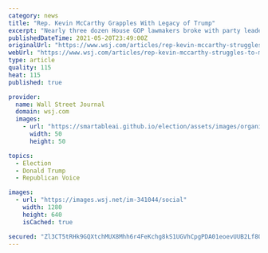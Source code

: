 ```yaml
---
category: news
title: "Rep. Kevin McCarthy Grapples With Legacy of Trump"
excerpt: "Nearly three dozen House GOP lawmakers broke with party leaders over legislation to create a Jan. 6 Capitol riot commission."
publishedDateTime: 2021-05-20T23:49:00Z
originalUrl: "https://www.wsj.com/articles/rep-kevin-mccarthy-struggles-to-move-republicans-past-trump-11621540163"
webUrl: "https://www.wsj.com/articles/rep-kevin-mccarthy-struggles-to-move-republicans-past-trump-11621540163"
type: article
quality: 115
heat: 115
published: true

provider:
  name: Wall Street Journal
  domain: wsj.com
  images:
    - url: "https://smartableai.github.io/election/assets/images/organizations/wsj.com-50x50.jpg"
      width: 50
      height: 50

topics:
  - Election
  - Donald Trump
  - Republican Voice

images:
  - url: "https://images.wsj.net/im-341044/social"
    width: 1280
    height: 640
    isCached: true

secured: "Zl3CT5tRHk9GQXtchMUX8Mhh6r4FeKchg8kS1UGVhCpgPDA01eoevUUB2Lf8OrcAxHeMKbjkJdTTQq8ABIu0tcPXIRA8c8YJFbzMWCwNtDEBxcGFpOcmtWb5VENEDGnx8VVH9w3dMV2Am5iPbh2loPFigXrZqN8OP2Od8vUgQaZ5DLH4IwVCSjwaGM68Uga6Q6KFLk/JBP0UY+6496OcsXqiMyMdrufA1+SY/QBtC2AfbYn6XMl999h6lzNm0hiWLIIUOvBh43OQVI23na2lM6PuT9sVTGQEu5YrXHECNggPj43E5HVaUqi9T0502Eq2xx5brb9QgeTx4lemcG5/hZ0d3OsJEXfWn3Fpv4BXOEU=;O6YKz15N5BqXFpVZP0XrWw=="
---
```


